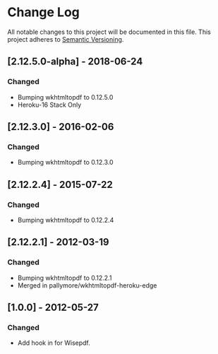 # Change Log
All notable changes to this project will be documented in this file.
This project adheres to [Semantic Versioning](http://semver.org/).

## [2.12.5.0-alpha] - 2018-06-24
### Changed
- Bumping wkhtmltopdf to 0.12.5.0
- Heroku-16 Stack Only

## [2.12.3.0] - 2016-02-06
### Changed
- Bumping wkhtmltopdf to 0.12.3.0

## [2.12.2.4] - 2015-07-22
### Changed
- Bumping wkhtmltopdf to 0.12.2.4

## [2.12.2.1] - 2012-03-19
### Changed
- Bumping wkhtmltopdf to 0.12.2.1
- Merged in pallymore/wkhtmltopdf-heroku-edge

## [1.0.0] - 2012-05-27
### Changed
- Add hook in for Wisepdf.
